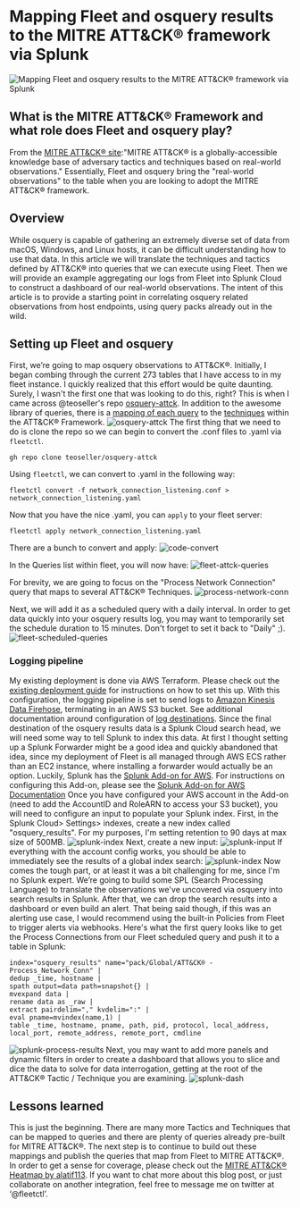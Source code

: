 # Mapping Fleet and osquery results to the MITRE ATT&CK® framework via Splunk

![Mapping Fleet and osquery results to the MITRE ATT&CK® framework via Splunk](../website/assets/images/articles/mapping-fleet-and-osquery-results-to-the-mitre-attck-framework-via-splunk-1600x900@2x.png)

## What is the MITRE ATT&CK® Framework and what role does Fleet and osquery play?
From the [MITRE ATT&CK® site](https://attack.mitre.org):"MITRE ATT&CK® is a globally-accessible 
knowledge base of adversary tactics and techniques based on real-world observations." Essentially, Fleet and osquery bring the "real-world observations" to the table when you are looking to adopt the MITRE ATT&CK® framework. 

## Overview
While osquery is capable of gathering an extremely diverse set of data from macOS, Windows, and Linux hosts, it can be difficult understanding how to use that data. In this article we will translate the techniques and tactics defined by ATT&CK® into queries that we can execute using Fleet. Then we  will provide an example aggregating our logs from Fleet into Splunk Cloud to construct a dashboard of our real-world observations. The intent of this article is to provide a starting point in correlating osquery related observations from host endpoints, using query packs already out in the wild. 


## Setting up Fleet and osquery
First, we’re going to map osquery observations to ATT&CK®. Initially, I began combing through the current 273 tables that I have access to in my fleet instance. I quickly realized that this effort would be quite daunting. Surely, I wasn't the first one that was looking to do this, right? This is when I came across @teoseller's repo
[osquery-attck](https://github.com/teoseller/osquery-attck). In addition to the awesome library of
queries, there is a [mapping of each query](https://github.com/teoseller/osquery-attck#attck-mapping) to the
[techniques](https://attack.mitre.org/techniques/enterprise/) within the ATT&CK® Framework. 
![osquery-attck](../website/assets/images/articles/mapping-fleet-and-osquery-results-to-the-mitre-attck-framework-via-splunk-osquery-attck-255x75@2x.jpeg)
The first thing that we need to do is clone the repo so we can begin to convert the .conf files to
.yaml via `fleetctl`.
```
gh repo clone teoseller/osquery-attck
```
Using `fleetctl`, we can convert to .yaml in the following way:
```
fleetctl convert -f network_connection_listening.conf > network_connection_listening.yaml
```
Now that you have the nice .yaml, you can `apply` to your fleet server:
```
fleetctl apply network_connection_listening.yaml
```
There are a bunch to convert and apply:
![code-convert](../website/assets/images/articles/fleetctl-convert-apply.png)

In the Queries list within fleet, you will now have:
![fleet-attck-queries](../website/assets/images/articles/mapping-fleet-and-osquery-results-to-the-mitre-attck-framework-via-splunk-attck-queries-1780x923@2x.png)

For brevity, we are going to focus on the "Process Network Connection" query that maps to several
ATT&CK® Techniques.
![process-network-conn](../website/assets/images/articles/mapping-fleet-and-osquery-results-to-the-mitre-attck-framework-via-splunk-process-network-conn-1769x922@2x.png)

Next, we will add it as a scheduled query with a daily interval. In order to get data quickly into
your osquery results log, you may want to temporarily set the schedule duration to 15 minutes. Don't
forget to set it back to "Daily" ;).
![fleet-scheduled-queries](../website/assets/images/articles/mapping-fleet-and-osquery-results-to-the-mitre-attck-framework-via-splunk-fleet-scheduled-queries-1788x728@2x.png)

### Logging pipeline
My existing deployment is done via AWS Terraform. Please check out the [existing deployment guide](https://fleetdm.com/deploy/deploying-fleet-on-aws-with-terraform) for instructions on how to set this up. With this configuration, the logging pipeline is set to send
logs to [Amazon Kinesis Data Firehose](https://fleetdm.com/docs/using-fleet/log-destinations#amazon-kinesis-data-firehose), terminating in an AWS S3 bucket. See additional documentation around configuration of [log destinations](https://fleetdm.com/docs/using-fleet/log-destinations).
Since the final destination of the osquery results data is a Splunk Cloud search head, we will need
some way to tell Splunk to index this data. At first I thought setting up a Splunk Forwarder might
be a good idea and quickly abandoned that idea, since my deployment of Fleet is all managed through
AWS ECS rather than an EC2 instance, where installing a forwarder would actually be an option.
Luckily, Splunk has the [Splunk Add-on for AWS](https://splunkbase.splunk.com/app/1876). For
instructions on configuring this Add-on, please see the [Splunk Add-on for AWS
Documentation](https://docs.splunk.com/Documentation/AddOns/released/AWS/Description)
Once you have configured your AWS account in the Add-on (need to add the AccountID and RoleARN to
access your S3 bucket), you will need to configure an input to populate your Splunk index. First, in
the Splunk Cloud> Settings> indexes, create a new index called "osquery_results". For my purposes,
I'm setting retention to 90 days at max size of 500MB.
![splunk-index](../website/assets/images/articles/mapping-fleet-and-osquery-results-to-the-mitre-attck-framework-via-splunk-splunk-index-802x314@2x.png)
Next, create a new input:
![splunk-input](../website/assets/images/articles/mapping-fleet-and-osquery-results-to-the-mitre-attck-framework-via-splunk-S3-input-1716x889@2x.png)
If everything with the account config works, you should be able to immediately see the results of a
global index search:
![splunk-index](../website/assets/images/articles/mapping-fleet-and-osquery-results-to-the-mitre-attck-framework-via-splunk-global-index-results-1775x915@2x.png)
Now comes the tough part, or at least it was a bit challenging for me, since I'm no Splunk expert. We’re going to build some SPL (Search Processing Language) to translate the observations we've uncovered via osquery into search results in Splunk. After that, we can drop the search results into a dashboard or even build an alert. That being said though, if this was an alerting use case, I would recommend using the built-in Policies from Fleet to trigger alerts via webhooks. Here's what the first query looks like to get the Process Connections from our Fleet scheduled query and push it to a table in Splunk:
```
index="osquery_results" name="pack/Global/ATT&CK® - Process_Network_Conn" | 
dedup _time, hostname | 
spath output=data path=snapshot{} | 
mvexpand data | 
rename data as _raw | 
extract pairdelim="," kvdelim=":" | 
eval pname=mvindex(name,1) | 
table _time, hostname, pname, path, pid, protocol, local_address, local_port, remote_address, remote_port, cmdline
```
![splunk-process-results](../website/assets/images/articles/mapping-fleet-and-osquery-results-to-the-mitre-attck-framework-via-splunk-splunk-process-results-1776x916@2x.png)
Next, you may want to add more panels and dynamic filters in order to create a dashboard that allows
you to slice and dice the data to solve for data interrogation, getting at the root of the ATT&CK®
Tactic / Technique you are examining.
![splunk-dash](../website/assets/images/articles/mapping-fleet-and-osquery-results-to-the-mitre-attck-framework-via-splunk-splunk-base-dashboard-1771x830@2x.png)



## Lessons learned
This is just the beginning. There are many more Tactics and Techniques that can be mapped to queries and there are plenty of queries already pre-built for MITRE ATT&CK®. The next step is to continue to build out these mappings and publish the queries that map from Fleet to MITRE ATT&CK®. 
In order to get a sense for coverage, please check out the [MITRE ATT&CK® Heatmap by
alatif113](https://github.com/alatif113/mitre_attck_heatmap).
If you want to chat more about this blog post, or just collaborate on another integration, feel free to message me on twitter at ‘@fleetctl’.

<meta name="category" value="security">
<meta name="authorFullName" value="Dave Herder">
<meta name="authorGitHubUsername" value="dherder">
<meta name="publishedOn" value="2023-01-30">
<meta name="articleTitle" value="Mapping Fleet and osquery results to the MITRE ATT&CK® framework via Splunk">
<meta name="articleImageUrl" value="../website/assets/images/articles/mapping-fleet-and-osquery-results-to-the-mitre-attck-framework-via-splunk-1600x900@2x.png">
